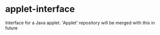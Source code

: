 applet-interface
================

Interface for a Java applet. 'Applet' repository will be merged with this in future
